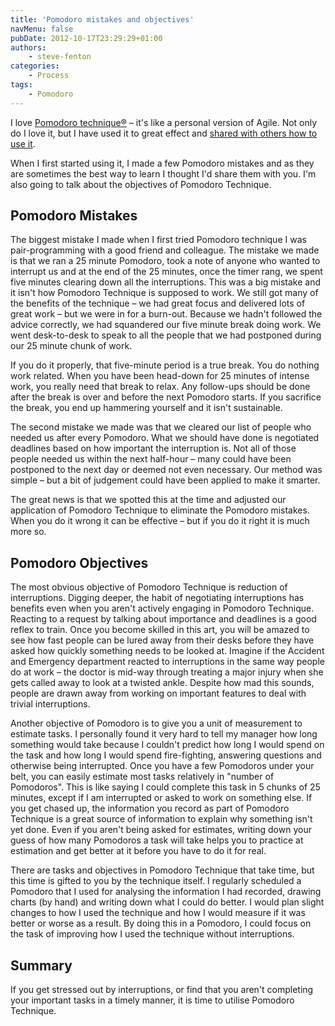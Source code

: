 ```yaml
---
title: 'Pomodoro mistakes and objectives'
navMenu: false
pubDate: 2012-10-17T23:29:29+01:00
authors:
    - steve-fenton
categories:
    - Process
tags:
    - Pomodoro
---
```


I love [Pomodoro technique&reg;](/blog/2011/10/the-pomodoro-technique/) – it's like a personal version of Agile. Not only do I love it, but I have used it to great effect and [shared with others how to use it](/blog/2012/03/pomodoro-technique-in-25-minutes/).

When I first started using it, I made a few Pomodoro mistakes and as they are sometimes the best way to learn I thought I'd share them with you. I'm also going to talk about the objectives of Pomodoro Technique.

## Pomodoro Mistakes

The biggest mistake I made when I first tried Pomodoro technique I was pair-programming with a good friend and colleague. The mistake we made is that we ran a 25 minute Pomodoro, took a note of anyone who wanted to interrupt us and at the end of the 25 minutes, once the timer rang, we spent five minutes clearing down all the interruptions. This was a big mistake and it isn't how Pomodoro Technique is supposed to work. We still got many of the benefits of the technique – we had great focus and delivered lots of great work – but we were in for a burn-out. Because we hadn't followed the advice correctly, we had squandered our five minute break doing work. We went desk-to-desk to speak to all the people that we had postponed during our 25 minute chunk of work.

If you do it properly, that five-minute period is a true break. You do nothing work related. When you have been head-down for 25 minutes of intense work, you really need that break to relax. Any follow-ups should be done after the break is over and before the next Pomodoro starts. If you sacrifice the break, you end up hammering yourself and it isn't sustainable.

The second mistake we made was that we cleared our list of people who needed us after every Pomodoro. What we should have done is negotiated deadlines based on how important the interruption is. Not all of those people needed us within the next half-hour – many could have been postponed to the next day or deemed not even necessary. Our method was simple – but a bit of judgement could have been applied to make it smarter.

The great news is that we spotted this at the time and adjusted our application of Pomodoro Technique to eliminate the Pomodoro mistakes. When you do it wrong it can be effective – but if you do it right it is much more so.

## Pomodoro Objectives

The most obvious objective of Pomodoro Technique is reduction of interruptions. Digging deeper, the habit of negotiating interruptions has benefits even when you aren't actively engaging in Pomodoro Technique. Reacting to a request by talking about importance and deadlines is a good reflex to train. Once you become skilled in this art, you will be amazed to see how fast people can be lured away from their desks before they have asked how quickly something needs to be looked at. Imagine if the Accident and Emergency department reacted to interruptions in the same way people do at work – the doctor is mid-way through treating a major injury when she gets called away to look at a twisted ankle. Despite how mad this sounds, people are drawn away from working on important features to deal with trivial interruptions.

Another objective of Pomodoro is to give you a unit of measurement to estimate tasks. I personally found it very hard to tell my manager how long something would take because I couldn't predict how long I would spend on the task and how long I would spend fire-fighting, answering questions and otherwise being interrupted. Once you have a few Pomodoros under your belt, you can easily estimate most tasks relatively in "number of Pomodoros". This is like saying I could complete this task in 5 chunks of 25 minutes, except if I am interrupted or asked to work on something else. If you get chased up, the information you record as part of Pomodoro Technique is a great source of information to explain why something isn't yet done. Even if you aren't being asked for estimates, writing down your guess of how many Pomodoros a task will take helps you to practice at estimation and get better at it before you have to do it for real.

There are tasks and objectives in Pomodoro Technique that take time, but this time is gifted to you by the technique itself. I regularly scheduled a Pomodoro that I used for analysing the information I had recorded, drawing charts (by hand) and writing down what I could do better. I would plan slight changes to how I used the technique and how I would measure if it was better or worse as a result. By doing this in a Pomodoro, I could focus on the task of improving how I used the technique without interruptions.

## Summary

If you get stressed out by interruptions, or find that you aren't completing your important tasks in a timely manner, it is time to utilise Pomodoro Technique.
